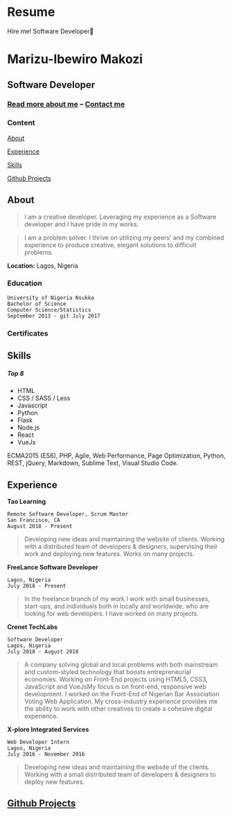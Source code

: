 # Resume
Hire me! Software Developer🚀


# Marizu-Ibewiro Makozi
## Software Developer

### [Read more about me](https://makozi.github.io/) – [Contact me](mailto:marizumakozi97@gmail.com)
 <!-- — [PDF Resume]() -->


### Content


[About](#about) 

[Experience](#experience)

[Skills](#skills) 

[Github Projects](#github-projects)


## About

>  I am a creative developer.
Leveraging my experience as a
Software developer and I have pride in my works.


> I am a problem solver. I
thrive on utilizing my peers’
and my combined experience
to produce creative, elegant
solutions to difficult problems.


**Location:** Lagos, Nigeria

### Education
```
University of Nigeria Nsukka
Bachelor of Science
Computer Science/Statistics
September 2013 - git July 2017
```


### Certificates
<!-- ![image](images/Front-end Certificate.png)
![image](images/Front-end Certificate.png")

![image](images/Meet-up facilitator.png)


![image](images/web specialist.png) -->




## Skills

##### Top 8
* HTML 
* CSS / SASS / Less
* Javascript 
* Python
* Flask
* Node.js
* React
* VueJs
<!-- * git  -->

ECMA2015 (ES6),  PHP, Agile, Web Performance, Page Optimization, Python, REST,  jQuery, Markdown, Sublime Text, Visual Studio Code.


## Experience


**Tao Learning**

	Remote Software Developer, Scrum Master
	San Francisco, CA
	August 2018 - Present

> Developing new ideas and maintaining the website of clients.  Working with a distributed team of developers & designers, supervising their work and deploying new features. Works on many projects.


**FreeLance Software Developer**
    
    Lagos, Nigeria
	July 2018 - Present

> In the freelance branch of my work I work with small businesses, start-ups, and individuals both in locally and worldwide, who are looking for web developers. I have worked on many projects.


**Crenet TechLabs**

    Software Developer
	Lagos, Nigeria
	July 2018 - August 2018

> A company solving global and local problems with both mainstream and custom-styled technology that boosts  entrepreneurial economies. Working on Front-End projects using HTML5, CSS3, JavaScript and VueJsMy focus is on front-end, responsive web development. I worked on the Front-End of Nigerian Bar Association Voting Web Application. My cross-industry experience provides me the ability to work with other creatives to create a cohesive digital experience.


**X-plore Integrated Services**

	Web Developer Intern
	Lagos, Nigeria
	July 2016 - November 2016

> Developing new ideas and maintaining the website of the clients. Working with a small distributed team of developers & designers to  deploy new features. 


## [Github Projects](https://github.com/makozi?tab=repositories)